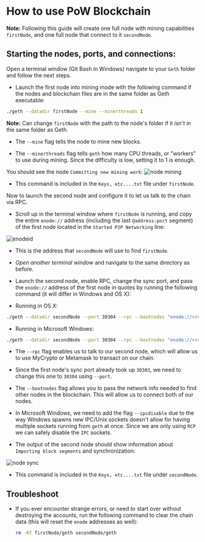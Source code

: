 # How to use PoW Blockchain

**Note:** Following this guide will create one full node with mining capabilities `firstNode`, and one full node that connect to it `secondNode`.

## Starting the nodes, ports, and connections:

Open a terminal window (Git Bash in Windows) navigate to your `Geth` folder and follow the next steps.

* Launch the first node into mining mode with the following command if the nodes and blockchain files are in the same folder as Geth executable:

 ```bash
 ./geth --datadir firstNode --mine --minerthreads 1
 ```
 **Note:** Can change `firstNode` with the path to the node's folder if it *isn't* in the same folder as Geth.

 * The `--mine` flag tells the node to mine new blocks.

 * The `--minerthreads` flag tells `geth` how many CPU threads, or "workers" to use during mining. Since the difficulty is low, setting it to 1 is enough.
 
You should see the node `Committing new mining work`:
![node mining](Images/mining.png)

* This command is included in the `Keys, etc....txt` file under `firstNode`.

Now to launch the second node and configure it to let us talk to the chain via RPC.

* Scroll up in the terminal window where `firstNode` is running, and copy the entire `enode://` address (including the last `@address:port` segment) of the first node located in the `Started P2P Networking` line:

 ![enodeid](Images/enodeid.png)

* This is the address that `secondNode` will use to find `firstNode`.

* *Open another terminal window* and navigate to the same directory as before.

* Launch the second node, enable RPC, change the sync port, and pass the `enode://` address of the first node in quotes by running the following command (it will differ in Windows and OS X):

 * Running in OS X:
 ```bash
 ./geth --datadir secondNode --port 30304 --rpc --bootnodes "enode://<replace with firstNode enode address>"
 ```

 * Running in Microsoft Windows:
 ```bash
 ./geth --datadir secondNode --port 30304 --rpc --bootnodes "enode://<replace with firstNode enode address>" --ipcdisable
 ```
 
* The `--rpc` flag enables us to talk to our second node, which will allow us to use MyCrypto or Metamask to transact on our chain.
* Since the first node's sync port already took up `30303`, we need to change this one to `30304` using `--port`.
* The `--bootnodes` flag allows you to pass the network info needed to find other nodes in the blockchain. This will allow us to connect both of our nodes.
* In Microsoft Windows, we need to add the flag `--ipcdisable` due to the way Windows spawns new IPC/Unix sockets doesn't allow for having multiple sockets running from `geth` at once. Since we are only using `RCP` we can safely disable the `IPC` sockets.

* The output of the second node should show information about `Importing block segments` and synchronization:

 ![node sync](Images/node-sync.png)

* This command is included in the `Keys, etc....txt` file under `secondNode`.

## Troubleshoot

* If you ever encounter strange errors, or need to start over without destroying the accounts, run the following command to clear the chain data (this will reset the `enode` addresses as well):

  ```bash
  rm -Rf firstNode/geth secondNode/geth
  ```
